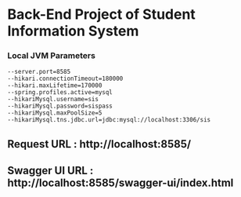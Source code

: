 # Back-End Project of Student Information System

### Local JVM Parameters

```
--server.port=8585
--hikari.connectionTimeout=180000
--hikari.maxLifetime=170000
--spring.profiles.active=mysql
--hikariMysql.username=sis
--hikariMysql.password=sispass
--hikariMysql.maxPoolSize=5
--hikariMysql.tns.jdbc.url=jdbc:mysql://localhost:3306/sis
```

Request URL : http://localhost:8585/
------------------

Swagger UI URL : http://localhost:8585/swagger-ui/index.html
------------------

